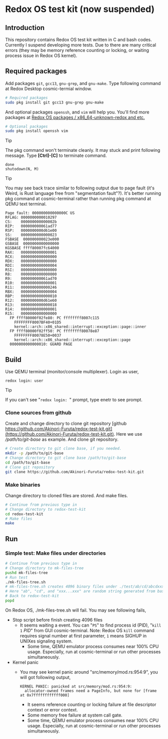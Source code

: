 # Redox OS test kit (now suspended)

## Introduction

This repository contains Redox OS test kit written
in C and bash codes.
Currently I suspend developing more tests. Due to
there are many critical errors (they may be memory
reference counting or locking, or waiting process
issue in Redox OS kernel).

## Required packages

Add packages `git`, `gcc13`, `gnu-grep`, and `gnu-make`. Type following command at Redox Desktop cosmic-termial window.

```bash
# Required packages
sudo pkg install git gcc13 gnu-grep gnu-make
```

And optional packages `openssh`, and `vim` will help you. You'll find more packages at [Redox OS packages / x86_64-unknown-redox and etc.](https://static.redox-os.org/pkg/)

```bash
# Optional packages
sudo pkg install openssh vim
```

> [!TIP]
> The pkg command won't terminate cleanly. It may stuck and
> print following message. Type __\[Ctrl\]-\[C\]__ to
> terminate command.
>
> ```text
> done
> shutodown(N, M) 
> ```

> [!TIP]
> You may see back trace similar to following output due
>  to page fault (it's Weird, is Rust language free
> from "segmentation fault"?).
> It's better running pkg command at cosmic-terminal
> rather than running pkg command at QEMU text terminal.
>
> ```text
> Page fault: 000000000000000C US
> RFLAG: 0000000000010297
> CS:    000000000000002b
> RIP:   000000000061ad77
> RSP:   0000000000d61e00
> SS:    0000000000000023
> FSBASE  000000000023e000
> GSBASE  0000000000000000
> KGSBASE ffff80007fc64000
> RAX:   0000000000000001
> RCX:   0000000000000000
> RDX:   0000000000000000
> RDI:   0000000000000004
> RSI:   0000000000000000
> R8:    0000000000000000
> R9:    000000000061ad70
> R10:   0000000000000001
> R11:   0000000000000246
> RBX:   0000000000000004
> RBP:   0000000000000010
> R12:   0000000000d61e60
> R13:   0000000000000018
> R14:   0000000000000001
> R15:   0000000000000000
>   FP ffff80000f02fe80: PC ffffffff8007c115
>     FFFFFFFF8007BF40+01D5
>     kernel::arch::x86_shared::interrupt::exception::page::inner
>   FP ffff80000f02ff50: PC ffffffff80078e87
>     FFFFFFFF80078E50+0037
>     kernel::arch::x86_shared::interrupt::exception::page
>   0000000000000010: GUARD PAGE
> ```

## Build

Use QEMU terminal (monitor/console multiplexer). Login as user,

```text
redox login: user
```
> [!TIP]
> If you can't see "`redox login: `" prompt, type enetr to see prompt.

### Clone sources from github

Create and change directory to clone git repository [github https://github.com/Akinori-Furuta/redox-test-kit.git](https://github.com/Akinori-Furuta/redox-test-kit.git). Here we use _/path/to/git-base_ as example. And clone git repository.

```bash
# Create directory to git clone base, if you needed.
mkdir -p /path/to/git-base
# Change directory to git clone base /path/to/git-base
cd /path/to/git-base
# Clone git repository
git clone https://github.com/Akinori-Furuta/redox-test-kit.git
```

### Make binaries

Change directory to cloned files are stored. And make files.

```bash
# Continue from previous type in
# Change directory to redox-test-kit
cd redox-test-kit
# Make files
make
```

## Run

### Simple test: Make files under directories

```bash
# Continue from previous type in
# Change directory to mk-files-tree
pushd mk-files-tree
# Run test
./mk-files-tree.sh
# mk-files-tree.sh creates 4096 binary files under ./test/ab/cd/abcdxxx...xxx
# Here "ab", "cd", and "xxx...xxx" are random string generated from base64 encoded pseudo radom binary strem. 
# Back to redox-test-kit
popd
```
On Redox OS, ./mk-files-tree.sh will fail. You may see following fails,

* Stop script before finish creating 4096 files
  * It seems waiting a event. You can "`PS`" to find process id (PID), "`kill 1` _PID_" from GUI cosmic-terminal.
    Note: Redox OS `kill` command requires signal number
    at first parameter, `1` means SIGHUP in UNIXes signaling system.
    * Some time, QEMU emulator process consumes
      near 100% CPU usage. Especially, run at cosmic-terminal or run other processes simultaneously.
* Kernel panic
  * You may see kernel panic around "src/memory/mod.rs:954:9", you will got following output,

    ```text
    KERNEL PANIC: panicked at src/memory/mod.rs:954:9:
      allocator-owned frames need a PageInfo, but none for [frame at 0x7ffffffffffff000]
    ```

    * It seems reference counting or locking
  failure at file descriptor context or error context.
    * Some memory free failure at system call gate.
    * Some time, QEMU emulator process consumes
      near 100% CPU usage. Especially, run at cosmic-terminal or run other processes simultaneously.

